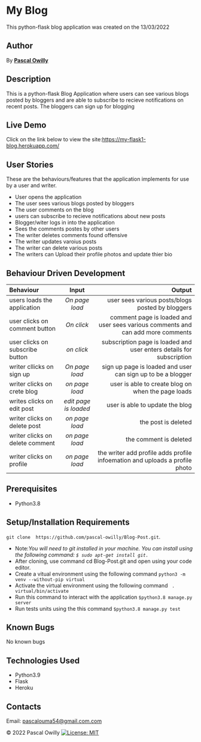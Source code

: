 # My Blog

This python-flask blog application was created on the 13/03/2022

 ## Author
 By **[Pascal Owilly](https://github.com/Pascal-Owilly)**


## Description
This is a python-flask Blog Application where users can see various blogs posted by bloggers and are able to subscribe to recieve notifications on recent posts. The bloggers can sign up for blogging 
## Live Demo
Click on the link below to view the site:https://my-flask1-blog.herokuapp.com/

## User Stories
These are the behaviours/features that the application implements for use by a user and writer.

* User opens the application
* The user sees various blogs posted by bloggers
* The user comments on the blog
* users can subscribe to recieve notifications about new posts
* Blogger/witer logs in into the application
* Sees the comments postes by other users
* The writer deletes comments found offensive
* The writer updates varoius posts
* The writer can delete various posts
* The writers can Upload their profile photos and update thier bio

## Behaviour Driven Development
| Behaviour | Input | Output |
| :---------------- | :---------------: | ------------------: |
| users loads the application | *On page load* | user sees various posts/blogs posted by bloggers |
| user clicks on comment button | *On  click* | comment page is loaded and user sees various comments and can add more comments |
| user clicks on subscribe button | *on click* | subscription page is loaded and user enters details for subscription |
| writer cllicks on sign up | *On page load* | sign up page is loaded and user can sign up to be a blogger |
| writer clicks on crete blog  | *on page load* | user is able to create blog on when the page loads |
| writes clicks on edit post| *edit page is loaded* | user is able to update the blog|
| writer clicks on delete post | *on page load* | the post is deleted |
| writer clicks on delete comment | *on page load* | the comment is deleted|
| writer clicks on profile | *on page load* | the writer add profile adds profile infoemation and uploads a profile photo|

## Prerequisites
* Python3.8

## Setup/Installation Requirements
`git clone  https://github.com/pascal-owilly/Blog-Post.git`. 
* Note:<em>You will need to git installed in your machine. You can install using the following command: `$ sudo apt-get install git.`</em>
* After cloning, use command cd Blog-Post.git and open using your code editor. 
* Create a vitual environment using the following command `python3 -m venv --without-pip virtual`
* Activate the virtual environment using the following command ` . virtual/bin/activate`
* Run this command  to interact with the application `$python3.8 manage.py server`
* Run tests units using the this command `$python3.8 manage.py test`

## Known Bugs

No known bugs

## Technologies Used
- Python3.9
- Flask
- Heroku

## Contacts
Email: pascalouma54@gmail.com.com

&#169; 2022 Pascal Owilly
[![License: MIT](https://img.shields.io/badge/License-MIT-yellow.svg)](https://opensource.org/licenses/MIT)
